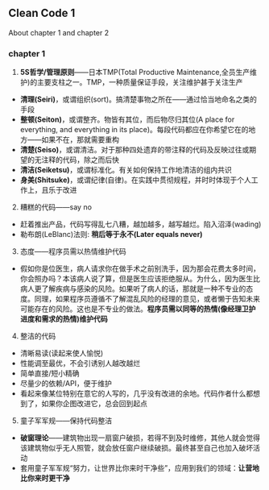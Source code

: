 ## Clean Code 1
About chapter 1 and chapter 2

### chapter 1
1. **5S哲学/管理原则**——日本TMP(Total Productive Maintenance,全员生产维护)的主要支柱之一。TMP，一种质量保证手段，关注维护甚于关注生产
+ **清理(Seiri)**，或谓组织(sort)。搞清楚事物之所在——通过恰当地命名之类的手段
+ **整顿(Seiton)**，或谓整齐。物皆有其位，而后物尽归其位(A place for everything, and everything in its place)。每段代码都应在你希望它在的地方——如果不在，那就需要重构
+ **清楚(Seiso)**，或谓清洁。对于那种四处遗弃的带注释的代码及反映过往或期望的无注释的代码，除之而后快
+ **清洁(Seiketsu)**，或谓标准化。有关如何保持工作地清洁的组内共识
+ **身美(Shitsuke)**，或谓纪律(自律)。在实践中贯彻规程，并时时体现于个人工作上，且乐于改进

2. 糟糕的代码——say no
+ 赶着推出产品，代码写得乱七八糟，越加越多，越写越烂。陷入沼泽(wading)
+ 勒布朗(LeBlanc)法则: **稍后等于永不(Later equals never)**

3. 态度——程序员需以热情维护代码
+ 假如你是位医生，病人请求你在做手术之前别洗手，因为那会花费太多时间，你会照办吗？本该病人说了算，但是医生应该拒绝服从。为什么，因为医生比病人更了解疾病与感染的风险。如果听了病人的话，那就是一种不专业的态度。同理，如果程序员遵循不了解混乱风险的经理的意见，或者懒于告知未来可能存在的风险。这也是不专业的做法。**程序员需以同等的热情(像经理卫护进度和需求的热情)维护代码**
 
4. 整洁的代码
+ 清晰易读(读起来使人愉悦)
+ 性能调至最优，不会引诱别人越改越烂
+ 简单直接/短小精确
+ 尽量少的依赖/API，便于维护
+ 看起来像某位特别在意它的人写的，几乎没有改进的余地。代码作者什么都想到了，如果你企图改进它，总会回到起点


5. 童子军军规——保持代码整洁
+ **破窗理论**——建筑物出现一扇窗户破损，若得不到及时维修，其他人就会觉得该建筑物似乎无人照管，就会放任窗户继续破损。最终甚至自己也加入破坏活动
+ 套用童子军军规“努力，让世界比你来时干净些”，应用到我们的领域：**让营地比你来时更干净**


